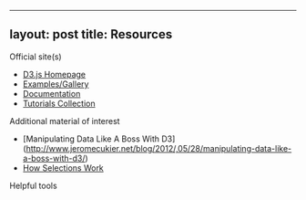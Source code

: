 
---
layout: post
title: Resources
---
Official site(s)

* [D3.js Homepage](http://d3js.org) 
* [Examples/Gallery](https://github.com/mbostock/d3/wiki/Gallery)
* [Documentation](https://github.com/mbostock/d3/wiki)
* [Tutorials Collection](https://github.com/mbostock/d3/wiki/Tutorials)

Additional material of interest

* [Manipulating Data Like A Boss With D3] (http://www.jeromecukier.net/blog/2012/,05/28/manipulating-data-like-a-boss-with-d3/)
* [How Selections Work](http://bost.ocks.org/mike/selection/)

Helpful tools
